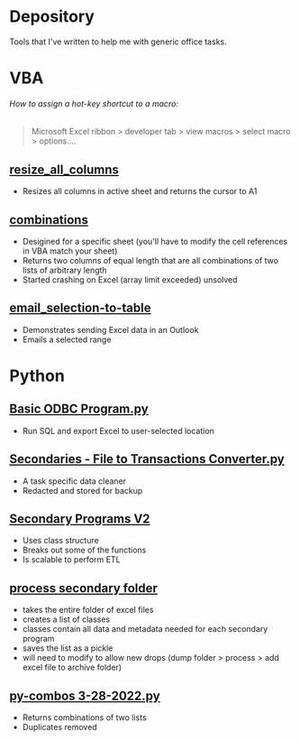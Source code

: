# __Depository__
Tools that I've written to help me with generic office tasks.

# __VBA__
###### How to assign a hot-key shortcut to a macro:
> Microsoft Excel ribbon > developer tab > view macros > select macro > options....

## [resize_all_columns](https://github.com/andrewdavis23/office-tools/blob/main/resize_all_columns)
- Resizes all columns in active sheet and returns the cursor to A1

## [combinations](https://github.com/andrewdavis23/office-tools/blob/main/combinations)
- Desigined for a specific sheet (you'll have to modify the cell references in VBA match your sheet)
- Returns two columns of equal length that are all combinations of two lists of arbitrary length
- Started crashing on Excel (array limit exceeded) unsolved

## [email_selection-to-table](https://github.com/andrewdavis23/office-tools/blob/main/email_selection-to-table)
- Demonstrates sending Excel data in an Outlook
- Emails a selected range

# __Python__
## [Basic ODBC Program.py](https://github.com/andrewdavis23/office-tools/blob/main/Basic%20ODBC%20Program.py)
- Run SQL and export Excel to user-selected location

## [Secondaries - File to Transactions Converter.py](https://github.com/andrewdavis23/office-tools/blob/main/Secondaries%20-%20File%20to%20Transactions%20Converter.py)
- A task specific data cleaner
- Redacted and stored for backup

## [Secondary Programs V2](https://github.com/andrewdavis23/office-tools/blob/main/secondary%20programs%20v2.py)
- Uses class structure
- Breaks out some of the functions
- Is scalable to perform ETL

## [process secondary folder](https://github.com/andrewdavis23/office-tools/blob/main/process%20secondary%20folder)
- takes the entire folder of excel files
- creates a list of classes
- classes contain all data and metadata needed for each secondary program
- saves the list as a pickle
- will need to modify to allow new drops (dump folder > process > add excel file to archive folder)

## [py-combos 3-28-2022.py](https://github.com/andrewdavis23/office-tools/blob/main/py-combos%203-28-2022.py)
- Returns combinations of two lists
- Duplicates removed
